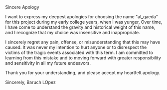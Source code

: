 Sincere Apology

I want to express my deepest apologies for choosing the name "al_qaeda" for this project during my early college years, when I was yunger, Over time, I have come to understand the gravity and historical weight of this name, and I recognize that my choice was insensitive and inappropriate.

I sincerely regret any pain, offense, or misunderstanding that this may have caused. It was never my intention to hurt anyone or to disrespect the victims of the tragic events associated with this term. I am committed to learning from this mistake and to moving forward with greater responsibility and sensitivity in all my future endeavors.

Thank you for your understanding, and please accept my heartfelt apology.

Sincerely,
Baruch LOpez
